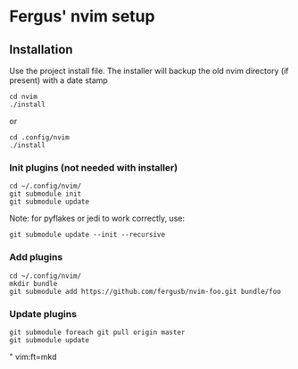 # Fergus' nvim setup

## Installation
Use the project install file.  The installer will backup the old nvim directory 
(if present) with a date stamp 

```
cd nvim 
./install
```
or
```
cd .config/nvim
./install
```

### Init plugins (not needed with installer)
```
cd ~/.config/nvim/
git submodule init
git submodule update
```

Note: for pyflakes or jedi to work correctly, use:
```
git submodule update --init --recursive
```

### Add plugins
```
cd ~/.config/nvim/
mkdir bundle
git submodule add https://github.com/fergusb/nvim-foo.git bundle/foo
```

### Update plugins
```
git submodule foreach git pull origin master
git submodule update
```

" vim:ft=mkd
